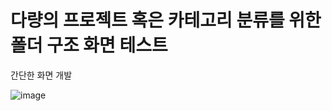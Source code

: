 <h1>다량의 프로젝트 혹은 카테고리 분류를 위한 폴더 구조 화면 테스트</h1> 

<p>간단한 화면 개발</p>    

![image](https://github.com/user-attachments/assets/cb0332c3-5391-47ea-be38-22b4f805c006)
